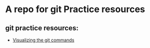 # A repo for git Practice resources

## git practice resources:

* [Visualizing the git commands](https://onlywei.github.io/explain-git-with-d3/)
